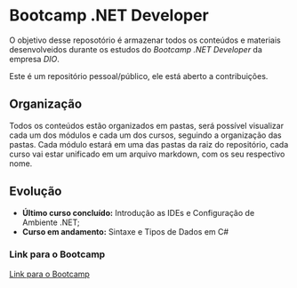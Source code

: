 # Bootcamp .NET Developer
O objetivo desse reposotório é armazenar todos os conteúdos e materiais desenvolveidos durante os estudos do *Bootcamp .NET Developer* da empresa *DIO*.

Este é um repositório pessoal/público, ele está aberto a contribuições.

## Organização
Todos os conteúdos estão organizados em pastas, será possível visualizar cada um dos módulos e cada um dos cursos, seguindo a organização das pastas. Cada módulo estará em uma das pastas da raiz do repositório, cada curso vai estar unificado em um arquivo markdown, com os seu respectivo nome.

## Evolução
- **Último curso concluído:** Introdução as IDEs e Configuração de Ambiente .NET;
- **Curso em andamento:** Sintaxe e Tipos de Dados em C#

### Link para o Bootcamp

[Link para o Bootcamp](https://www.dio.me/bootcamp/coding-future-avanade-net-developer)